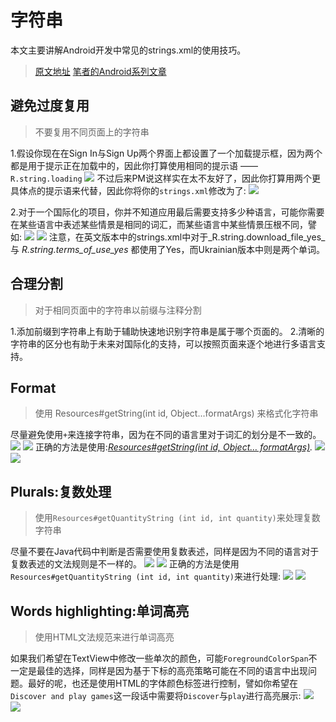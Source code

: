 # 字符串

本文主要讲解Android开发中常见的strings.xml的使用技巧。

> [原文地址](https://medium.com/@dmytrodanylyk/android-strings-xml-things-to-remember-c155025bb8bb#.muymqr8d0) [笔者的Android系列文章](https://github.com/wx-chevalier/Android-Boilerplate/blob/master/README.md)

## 避免过度复用

> 不要复用不同页面上的字符串

1.假设你现在在Sign In与Sign Up两个界面上都设置了一个加载提示框，因为两个都是用于提示正在加载中的，因此你打算使用相同的提示语 —— `R.string.loading` ![](https://coding.net/u/hoteam/p/Cache/git/raw/master/2016/7/3/1-JS87DDYrThImLteYAXtFhQ.png) 不过后来PM说这样实在太不友好了，因此你打算用两个更具体点的提示语来代替，因此你将你的`strings.xml`修改为了: ![](https://coding.net/u/hoteam/p/Cache/git/raw/master/2016/7/3/1-36F3gYBBrh0Df8BjfSUW-g.png)

2.对于一个国际化的项目，你并不知道应用最后需要支持多少种语言，可能你需要在某些语言中表述某些情景是相同的词汇，而某些语言中某些情景压根不同，譬如: ![](https://coding.net/u/hoteam/p/Cache/git/raw/master/2016/7/3/1-gyimVk1AvhWWQ6LF4vxL7A.png) ![](https://coding.net/u/hoteam/p/Cache/git/raw/master/2016/7/3/1-hG4uYDhTEIHOyVeU0lRqXw.png) 注意，在英文版本中的strings.xml中对于_R.string.download\_file\_yes_ 与 _R.string.terms\_of\_use\_yes_ 都使用了Yes，而Ukrainian版本中则是两个单词。

## 合理分割

> 对于相同页面中的字符串以前缀与注释分割

1.添加前缀到字符串上有助于辅助快速地识别字符串是属于哪个页面的。 2.清晰的字符串的区分也有助于未来对国际化的支持，可以按照页面来逐个地进行多语言支持。

## Format

> 使用 Resources\#getString\(int id, Object...formatArgs\) 来格式化字符串

尽量避免使用`+`来连接字符串，因为在不同的语言里对于词汇的划分是不一致的。 ![](https://coding.net/u/hoteam/p/Cache/git/raw/master/2016/7/3/1-CY9aQc_Zg8q0Q17_y20MyA.png) ![](https://coding.net/u/hoteam/p/Cache/git/raw/master/2016/7/3/1-CMnyPXvHDND8RAFBfceSMQ.png) 正确的方法是使用:[_Resources\#getString\(int id, Object… formatArgs\)_](https://developer.android.com/reference/android/content/res/Resources.html#getString%28int,%20java.lang.Object...%29)_._ ![](https://coding.net/u/hoteam/p/Cache/git/raw/master/2016/7/3/1-DSiEeB9gWTwCOJyxzUqMyA.png) ![](https://coding.net/u/hoteam/p/Cache/git/raw/master/2016/7/3/1-YXwYDDkBkDmopx47uJtR6w.png)

## Plurals:复数处理

> 使用`Resources#getQuantityString (int id, int quantity)`来处理复数字符串

尽量不要在Java代码中判断是否需要使用复数表述，同样是因为不同的语言对于复数表述的文法规则是不一样的。 ![](https://coding.net/u/hoteam/p/Cache/git/raw/master/2016/7/3/1-4NH4qsPMMSQ70QV8zvOH-A.png) ![](https://coding.net/u/hoteam/p/Cache/git/raw/master/2016/7/3/1-WxoCPGta9uGTIoxfmXg3pA.png) 正确的方法是使用`Resources#getQuantityString (int id, int quantity)`来进行处理: ![](https://coding.net/u/hoteam/p/Cache/git/raw/master/2016/7/3/1-_KVd1Fhu4xUIy9cAdL7Acw.png) ![](https://coding.net/u/hoteam/p/Cache/git/raw/master/2016/7/3/1-jaGAm1mVsrKUCYH0LBN-_A.png)

## Words highlighting:单词高亮

> 使用HTML文法规范来进行单词高亮

如果我们希望在TextView中修改一些单次的颜色，可能`ForegroundColorSpan`不一定是最佳的选择，同样是因为基于下标的高亮策略可能在不同的语言中出现问题。最好的呢，也还是使用HTML的字体颜色标签进行控制，譬如你希望在`Discover and play games`这一段话中需要将`Discover`与`play`进行高亮展示: ![](https://coding.net/u/hoteam/p/Cache/git/raw/master/2016/7/3/1--v6s0KtpNaszxun2wITpoQ.png) ![](https://coding.net/u/hoteam/p/Cache/git/raw/master/2016/7/3/1-YXwYDDkBkDmopx47uJtR6w.png)


